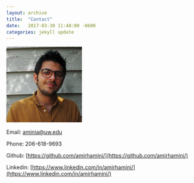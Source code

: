 ```yaml
---
layout: archive
title:  "Contact"
date:   2017-03-30 11:48:00 -0600
categories: jekyll update
---
```

<img src="/assets/images/prof-linkedin.png" alt="Profile Picture" style="width:200px;height:200px;">

Email: aminia@uw.edu

Phone: 206-618-9693

Github: [https://github.com/amirhamini/](https://github.com/amirhamini/)

Linkedin: [https://www.linkedin.com/in/amirhamini/](https://www.linkedin.com/in/amirhamini/)
